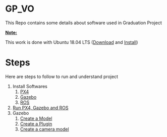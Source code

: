 # GP_VO
This Repo contains some details about software used in Graduation Project

<u>**Note:**</u>

This work is done with Ubuntu 18.04 LTS ([Download](https://releases.ubuntu.com/18.04/) and [Install](https://www.tecmint.com/install-ubuntu-alongside-with-windows-dual-boot/))

# Steps

Here are steps to follow to run and understand project

1. Install Softwares
   1. [PX4](./PX4/Install.md)
   2. [Gazebo](./Gazebo/Install.md)
   3. [ROS](./ROS/Install.md)
2. [Run PX4, Gazebo and ROS](PX4/Install.md)
3. Gazebo
   1. [Create a Model](./Gazebo/Create%20a%20model.md)
   2. [Create a Plugin](./Gazebo/Create%20a%20plugin.md)
   3. [Create a camera model](./Gazebo/Create%20a%20Camera.md)